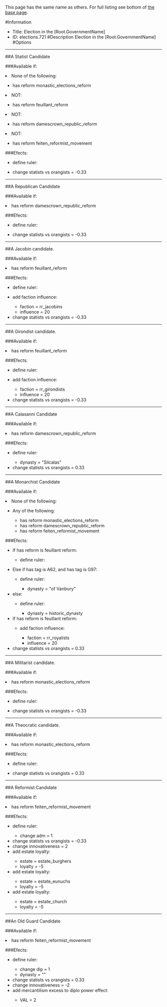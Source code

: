 This page has the same name as others. For full listing see bottom of [the base page](election_in_the_root_governmentname.md).

#Information
 - Title: Election in the [Root.GovernmentName]
 - ID: elections.721
#Description
Election in the [Root.GovernmentName]
#Options

___
##A Statist Candidate

###Available if:
<li>None of the following:</li><ul><li>has reform monastic_elections_reform</li></ul><li>NOT:</li><ul><li>has reform feuillant_reform</li></ul><li>NOT:</li><ul><li>has reform damescrown_republic_reform</li></ul><li>NOT:</li><ul><li>has reform feiten_reformist_movement</li></ul>

###Efects:<ul><li>define ruler:</li><ul></ul><li>change statists vs orangists = -0.33</li></ul>

___
##A Republican Candidate

###Available if:
<li>has reform damescrown_republic_reform</li>

###Efects:<ul><li>define ruler:</li><ul></ul><li>change statists vs orangists = -0.33</li></ul>

___
##A Jacobin candidate.

###Available if:
<li>has reform feuillant_reform</li>

###Efects:<ul><li>define ruler:</li><ul></ul><li>add faction influence:</li><ul><li>faction = rr_jacobins</li><li>influence = 20</li></ul><li>change statists vs orangists = -0.33</li></ul>

___
##A Girondist candidate.

###Available if:
<li>has reform feuillant_reform</li>

###Efects:<ul><li>define ruler:</li><ul></ul><li>add faction influence:</li><ul><li>faction = rr_girondists</li><li>influence = 20</li></ul><li>change statists vs orangists = -0.33</li></ul>

___
##A Calasanni Candidate

###Available if:
<li>has reform damescrown_republic_reform</li>

###Efects:<ul><li>define ruler:</li><ul><li>dynasty = "Silcalas"</li></ul><li>change statists vs orangists = 0.33</li></ul>

___
##A Monarchist Candidate

###Available if:
<li>None of the following:</li><ul><li>Any of the following:</li><ul><li>has reform monastic_elections_reform</li><li>has reform  damescrown_republic_reform</li><li>has reform   feiten_reformist_movement</li></ul></ul>

###Efects:<ul><li>If has reform is feuillant reform:</li><ul><li>define ruler:</li><ul></ul></ul><li>Else if has tag is A62, and has tag is G97:</li><ul><li>define ruler:</li><ul><li>dynasty = "of Vanbury"</li></ul></ul><li>else:</li><ul><li>define ruler:</li><ul><li>dynasty = historic_dynasty</li></ul></ul><li>If has reform is feuillant reform:</li><ul><li>add faction influence:</li><ul><li>faction = rr_royalists</li><li>influence = 20</li></ul></ul><li>change statists vs orangists = 0.33</li></ul>

___
##A Militarist candidate.

###Available if:
<li>has reform monastic_elections_reform</li>

###Efects:<ul><li>define ruler:</li><ul></ul><li>change statists vs orangists = -0.33</li></ul>

___
##A Theocratic candidate.

###Available if:
<li>has reform monastic_elections_reform</li>

###Efects:<ul><li>define ruler:</li><ul></ul><li>change statists vs orangists = 0.33</li></ul>

___
##A Reformist Candidate

###Available if:
<li>has reform feiten_reformist_movement</li>

###Efects:<ul><li>define ruler:</li><ul><li>change adm = 1</li></ul><li>change statists vs orangists = -0.33</li><li>change innovativeness = 2</li><li>add estate loyalty:</li><ul><li>estate = estate_burghers</li><li>loyalty = -5</li></ul><li>add estate loyalty:</li><ul><li>estate = estate_eunuchs</li><li>loyalty = -5</li></ul><li>add estate loyalty:</li><ul><li>estate = estate_church</li><li>loyalty = -5</li></ul></ul>

___
##An Old Guard Candidate

###Available if:
<li>has reform feiten_reformist_movement</li>

###Efects:<ul><li>define ruler:</li><ul><li>change dip = 1</li><li>dynasty = ""</li></ul><li>change statists vs orangists = 0.33</li><li>change innovativeness = -2</li><li>add mercantilism excess to diplo power effect:</li><ul><li>VAL = 2</li></ul></ul>

